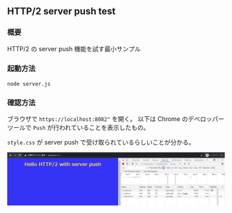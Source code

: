 ## HTTP/2 server push test

### 概要
HTTP/2 の server push 機能を試す最小サンプル

### 起動方法

```
node server.js
```

### 確認方法

ブラウザで `https://localhost:8082"` を開く。
以下は Chrome のデベロッパーツールで `Push` が行われていることを表示したもの。

`style.css` が server push で受け取られているらしいことが分かる。

![server push](img/http2_server_push.JPG)